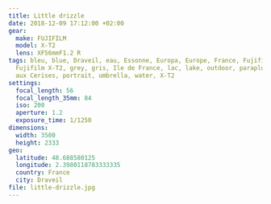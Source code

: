 ```yaml
---
title: Little drizzle
date: 2018-12-09 17:12:00 +02:00
gear:
  make: FUJIFILM
  model: X-T2
  lens: XF56mmF1.2 R
tags: bleu, blue, Draveil, eau, Essonne, Europa, Europe, France, Fujifilm,
  Fujifilm X-T2, grey, gris, Ile de France, lac, lake, outdoor, parapluie, Port
  aux Cerises, portrait, umbrella, water, X-T2
settings:
  focal_length: 56
  focal_length_35mm: 84
  iso: 200
  aperture: 1.2
  exposure_time: 1/1250
dimensions:
  width: 3500
  height: 2333
geo:
  latitude: 48.688580125
  longitude: 2.3980118783333335
  country: France
  city: Draveil
file: little-drizzle.jpg
---
```




